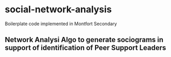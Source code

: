 # social-network-analysis
Boilerplate code implemented in Montfort Secondary

## Network Analysi Algo to generate sociograms in support of identification of Peer Support Leaders